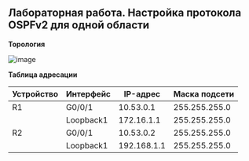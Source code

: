 ## Лабораторная работа. Настройка протокола OSPFv2 для одной области

**Торология**

![image](https://github.com/DowningSun/OTUS/assets/156109695/e2e7d00c-0c10-4884-8aeb-6a56a50f47d0)

**Таблица адресации**

| Устройство | Интерфейс | IP-адрес | Маска подсети |
| ------ | ------ | ------ | ------ |
| R1 | G0/0/1 | 10.53.0.1 | 255.255.255.0 |
| | Loopback1 | 172.16.1.1 | 255.255.255.0 |
| R2 | G0/0/1 | 10.53.0.2 | 255.255.255.0 |
| | Loopback1 | 192.168.1.1 | 255.255.255.0 |
